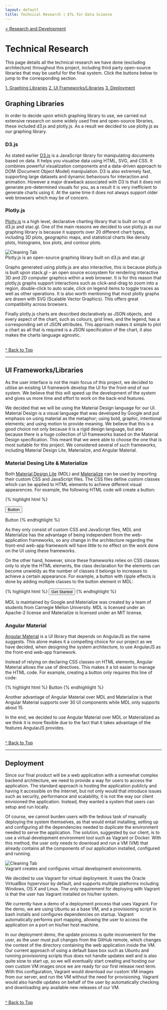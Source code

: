 ```yaml
---
layout: default
title: Technical Research | ETL for Data Science
---
```


<a class="btn" href="{{site.baseurl}}/development.html">&lt; Research and Development</a>

# Technical Research

This page details all the technical research we have done (excluding architecture) throughout this project, including third party open-source libraries that may be useful for the final system. Click the buttons below to jump to the corresponding section.

<a class="btn-resp" href="#graphing-libraries">1. Graphing Libraries</a>
<a class="btn-resp" href="#ui-libraries">2. UI Frameworks/Libraries</a>
<a class="btn-resp" href="#deployment">3. Deployment</a>

<a class="anchor" id="graphing-libraries"></a>

## Graphing Libraries

In order to decide upon which graphing library to use, we carried out extensive research on some widely used free and open-source libraries, these included d3.js and plotly.js. As a result we decided to use plolty.js as our graphing library.

### **D3.js**

As stated earlier [D3.js](http://d3js.org) is a JavaScript library for manipulating documents based on data. It helps you visualise data using HTML, SVG, and CSS. It combines powerful visualization components and a data-driven approach to DOM (Document Object Model) manipulation. D3 is also extremely fast, supporting large datasets and dynamic behaviours for interaction and animation. However a major drawback associated with D3 Is that it does not generate pre-determined visuals for you, as a result it is very inefficient to generate charts using it. At the same time it does not always support older web browsers which may be of concern.

### **Plotly.js**

[Plotly.js](http://plotly.js) is a high level, declarative charting library that is built on top of d3.js and stac.gl. One of the main reasons we decided to use plotly.js as our graphing library is because it supports over 20 different chart types, including 3D plots, geographic maps, and statistical charts like density plots, histograms, box plots, and contour plots. 

<div class="imgCapContainer">
    <img src="{{site.baseurl}}/assets/plotlyjs-logo.png" alt="Cleaning Tab"
     class="titleImage narrowImage">
     <br>
     Plotly.js is an open-source graphing library built on d3.js and stac.gl
</div>

Graphs generated using plotly.js are also interactive, this is because plotly.js is built upon stack.gl – an open source ecosystem for rendering interactive 3D and 2D computer graphics within a web browser. It is for this reason that plotly.js graphs support interactions such as click-and-drag to zoom into a region, double-click to auto scale, click on legend items to toggle traces as well as other operations. It is also worth mentioning that most plotly graphs are drawn with SVG (Scalable Vector Graphics). This offers great compatibility across browsers.

Finally plotly.js charts are described declaratively as JSON objects, and every aspect of the chart, such as colours, grid lines, and the legend, has a corresponding set of JSON attributes. This approach makes it simple to plot a chart as all that is required is a JSON specification of the chart, it also makes the charts language agnostic.

<br><a class="btn-resp" href="#top">^ Back to Top</a>

<hr>

<a class="anchor" id="ui-libraries"></a>

## UI Frameworks/Libraries

As the user interface is not the main focus of this project, we decided to utilise an existing UI framework develop the UI for the front-end of our system. We believe that this will speed up the development of the system and gives us more time and effort to work on the back-end features. 

We decided that we will be using the Material Design language for our UI. Material Design is a visual language that was developed by Google and put emphasis on using material as the metaphor; using bold, graphic, intentional elements; and using motion to provide meaning. We believe that this is a good choice not only because it is a rigid  design language, but also because there is a huge collection of UI frameworks based on the Material Design specification. This meant that we were able to choose the one that is most suitable for this project. We considered several of such frameworks, including Material Design Lite, Materialize, and Angular Material.

### **Material Desing Lite & Materialize**

Both [Material Design Lite](http://www.getmdl.io/index.html) (MDL) and [Materialize](http://materializecss.com) can be used by importing their custom CSS and JavaScript files. The CSS files define custom classes which can be applied to HTML elements to achieve different visual appearences. For example, the following HTML code will create a button:

{% highlight html %}
<!-- Using Material Design Lite -->
<button class="mdl-button mdl-js-button">
  Button
</button>

<!-- Using Materialize -->
<a class="waves-effect waves-light">Button</a>
{% endhighlight %}

As they only consist of custom CSS and JavaScript files, MDL and Materialize has the advantage of being independent from the web-application frameworks, so any change in the architecture regarding the front-end web-app framework will have little to no effect on the work done on the UI using these frameworks.

On the other hand, however, since these frameworks relies on CSS classes only to style the HTML elements, the class declaration for the elements can become unwieldy as the number of classes it belongs to increases to achieve a certain appearance. For example, a button with ripple effects is done by adding multiple classes to the button element in MDL:

{% highlight html %}
<button class="mdl-button mdl-js-button mdl-button--raised mdl-js-ripple-effect">
  Get Started
</button>
{% endhighlight %}

MDL is maintained by Google and Materialize was created by a team of students from Carnegie Mellon University. MDL is licensed under an Apache-2 license and Materialize is licensed under an MIT license.

### **Angular Material**

[Angular Material](https://material.angularjs.org/) is a UI library that depends on AngularJS as the name suggests. This alone makes it a compelling choice for our project as we have decided, when designing the system architecture, to use AngularJS as the front-end web-app framework. 

Instead of relying on declaring CSS classes on HTML elements, Angular Material allows the use of directives. This makes it a lot easier to manage the HTML code. For example, creating a button only requires this line of code:

{% highlight html %}
<md-button>Button</md-button>
{% endhighlight %}

Another advantage of Angular Material over MDL and Materialize is that Angular Material supports over 30 UI components while MDL only supports about 15.

In the end, we decided to use Angular Material over MDL or Materialized as we think it is more flexible due to the fact that it takes advantage of the features AngularJS provides.

<br><a class="btn-resp" href="#top">^ Back to Top</a>

<hr>

<a class="anchor" id="deployment"></a>

## Deployment

Since our final product will be a web application with a somewhat complex backend architecture, we need to provide a way for users to access the application. The standard approach is hosting the application publicly and having it accessible on the Internet, but not only would that introduce issues such as security, performance and scalability, it is not the way our client envisioned the application. Instead, they wanted a system that users can setup and run locally. 

Of course, we cannot burden users with the tedious task of manually deploying the system themselves, as that would entail installing, setting up and configuring all the dependencies needed to duplicate the environment needed to serve the application. The solution, suggested by our client, is to use a virtual development environment tool such as Vagrant or Docker. With this method, the user only needs to download and run a VM (VM) that already contains all the components of our application installed, configured and running. 

<div class="imgCapContainer">
    <img src="{{site.baseurl}}/assets/vagrant.png" alt="Cleaning Tab"
     class="titleImage narrowImage sideImage">
     <br>
     Vagrant creates and configures virtual development environments.
</div>

We decided to use Vagrant for virtual deployment. It uses the Oracle VirtualBox hypervisor by default, and supports multiple platforms including Windows, OS X and Linux. The only requirement for deploying with Vagrant is that the user has Vagrant installed on his/her system.

We currently have a demo of a deployment process that uses Vagrant. For the demo, we are using Ubuntu as a base VM, and a provisioning script in bash installs and configures dependencies on startup. Vagrant automatically performs port mapping, allowing the user to access the application on a port on his/her host machine. 

In our deployment demo, the update process is quite inconvenient for the user, as the user must pull changes from the GitHub remote, which changes the contest of the directory containing the web application inside the VM. Our current approach of using a default base box such as Ubuntu and running provisioning scripts thus does not handle updates well and is also quite slow to start up, so we will eventually start creating and hosting our own custom VM images once we are ready for our first release next term. With this configuration, Vagrant would download our custom VM images from our server, and run the VM without the need for provisioning. Vagrant would also handle updates on behalf of the user by automatically checking and downloading any available new releases of our VM. 

<br><a class="btn-resp" href="#top">^ Back to Top</a>